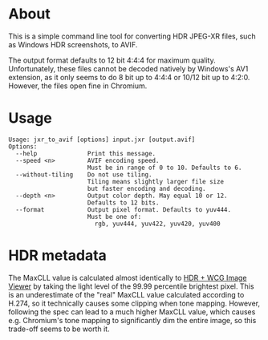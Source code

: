 # About
This is a simple command line tool for converting HDR JPEG-XR files, such as Windows HDR screenshots, to AVIF.

The output format defaults to 12 bit 4:4:4 for maximum quality. Unfortunately, these files cannot be decoded natively by Windows's AV1 extension, as it only seems to do 8 bit up to 4:4:4 or 10/12 bit up to 4:2:0. However, the files open fine in Chromium.

# Usage
```
Usage: jxr_to_avif [options] input.jxr [output.avif]
Options:
  --help              Print this message.
  --speed <n>         AVIF encoding speed.
                      Must be in range of 0 to 10. Defaults to 6.
  --without-tiling    Do not use tiling.
                      Tiling means slightly larger file size
                      but faster encoding and decoding.
  --depth <n>         Output color depth. May equal 10 or 12.
                      Defaults to 12 bits.
  --format            Output pixel format. Defaults to yuv444.
                      Must be one of:
                        rgb, yuv444, yuv422, yuv420, yuv400
```

# HDR metadata
The MaxCLL value is calculated almost identically to [HDR + WCG Image Viewer](https://github.com/13thsymphony/HDRImageViewer) by taking the light level of the 99.99 percentile brightest pixel. This is an underestimate of the "real" MaxCLL value calculated according to H.274, so it technically causes some clipping when tone mapping. However, following the spec can lead to a much higher MaxCLL value, which causes e.g. Chromium's tone mapping to significantly dim the entire image, so this trade-off seems to be worth it.
